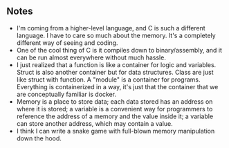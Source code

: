## Notes
- I'm coming from a higher-level language, and C is such a different language. I have to care so much about the memory. It's a completely different way of seeing and coding.
- One of the cool thing of C is it compiles down to binary/assembly, and it can be run almost everywhere without much hassle.
- I just realized that a function is like a container for logic and variables. Struct is also another container but for data structures. Class are just like struct with function. A "module" is a container for programs. Everything is containerized in a way, it's just that the container that we are conceptually familiar is docker.
- Memory is a place to store data; each data stored has an address on where it is stored; a variable is a convenient way for programmers to reference the address of a memory and the value inside it; a variable can store another address, which may contain a value.
- I think I can write a snake game with full-blown memory manipulation down the hood.